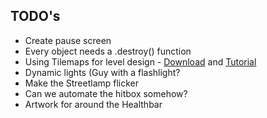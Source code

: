 ## TODO's

 - Create pause screen
 - Every object needs a .destroy() function
 - Using Tilemaps for level design -  [Download](http://www.mapeditor.org/download.html) and  [Tutorial](http://gamedevelopment.tutsplus.com/tutorials/introduction-to-tiled-map-editor--gamedev-2838)
 - Dynamic lights (Guy with a flashlight?
 - Make the Streetlamp flicker 
 - Can we automate the hitbox somehow?
 - Artwork for around the Healthbar